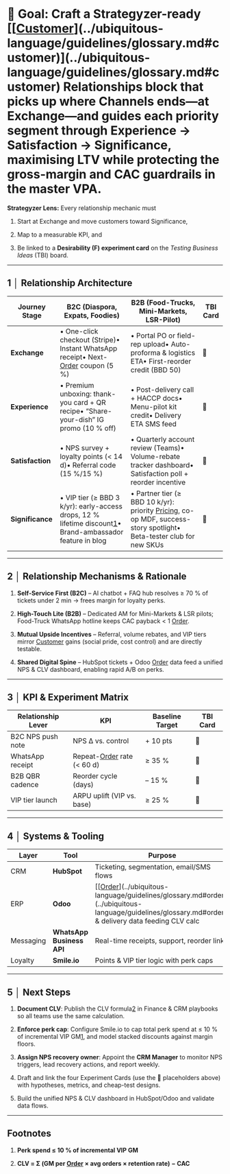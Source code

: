 # **🎯 Goal:** Craft a Strategyzer-ready **[[[Customer](../ubiquitous-language/guidelines/glossary.md#customer)](../ubiquitous-language/guidelines/glossary.md#customer)](../ubiquitous-language/guidelines/glossary.md#customer) Relationships** block that picks up where Channels ends—at **Exchange**—and guides each priority segment through **Experience → Satisfaction → Significance**, maximising LTV while protecting the gross-margin and CAC guardrails in the master VPA.

**Strategyzer Lens:** Every relationship mechanic must

1. Start at Exchange and move customers toward Significance,

2. Map to a measurable KPI, and

3. Be linked to a **Desirability (F) experiment card** on the *Testing Business Ideas* (TBI) board.

---

## **1 │ Relationship Architecture**

| Journey Stage | B2C (Diaspora, Expats, Foodies) | B2B (Food-Trucks, Mini-Markets, LSR-Pilot) | TBI Card |
| ----- | ----- | ----- | ----- |
| **Exchange** | • One-click checkout (Stripe)• Instant WhatsApp receipt• Next-[Order](../ubiquitous-language/guidelines/glossary.md#order) coupon (5 %) | • Portal PO or field-rep upload• Auto-proforma & logistics ETA• First-reorder credit (BBD 50\) | 🔗 |
| **Experience** | • Premium unboxing: thank-you card \+ QR recipe• “Share-your-dish” IG promo (10 % off) | • Post-delivery call \+ HACCP docs• Menu-pilot kit credit• Delivery ETA SMS feed | 🔗 |
| **Satisfaction** | • NPS survey \+ loyalty points (\< 14 d)• Referral code (15 %/15 %) | • Quarterly account review (Teams)• Volume-rebate tracker dashboard• Satisfaction poll \+ reorder incentive | 🔗 |
| **Significance** | • VIP tier (≥ BBD 3 k/yr): early-access drops, 12 % lifetime discount[1](https://chatgpt.com/c/68306eee-e300-8006-9054-d2e32e1e1625#user-content-fn-2)• Brand-ambassador feature in blog | • Partner tier (≥ BBD 10 k/yr): priority [Pricing](../ubiquitous-language/guidelines/glossary.md#pricing), co-op MDF, success-story spotlight• Beta-tester club for new SKUs | 🔗 |

---

## **2 │ Relationship Mechanisms & Rationale**

1. **Self-Service First (B2C)** – AI chatbot \+ FAQ hub resolves ≥ 70 % of tickets under 2 min → frees margin for loyalty perks.

2. **High-Touch Lite (B2B)** – Dedicated AM for Mini-Markets & LSR pilots; Food-Truck WhatsApp hotline keeps CAC payback \< 1 [Order](../ubiquitous-language/guidelines/glossary.md#order).

3. **Mutual Upside Incentives** – Referral, volume rebates, and VIP tiers mirror [Customer](../ubiquitous-language/guidelines/glossary.md#customer) gains (social pride, cost control) and are directly testable.

4. **Shared Digital Spine** – HubSpot tickets \+ Odoo [Order](../ubiquitous-language/guidelines/glossary.md#order) data feed a unified NPS & CLV dashboard, enabling rapid A/B on perks.

---

## **3 │ KPI & Experiment Matrix**

| Relationship Lever | KPI | Baseline Target | TBI Card |
| ----- | ----- | ----- | ----- |
| B2C NPS push note | NPS Δ vs. control | \+ 10 pts | 🔗 |
| WhatsApp receipt | Repeat-[Order](../ubiquitous-language/guidelines/glossary.md#order) rate (\< 60 d) | ≥ 35 % | 🔗 |
| B2B QBR cadence | Reorder cycle (days) | – 15 % | 🔗 |
| VIP tier launch | ARPU uplift (VIP vs. base) | ≥ 25 % | 🔗 |

---

## **4 │ Systems & Tooling**

| Layer | Tool | Purpose |
| ----- | ----- | ----- |
| CRM | **HubSpot** | Ticketing, segmentation, email/SMS flows |
| ERP | **Odoo** | [[[Order](../ubiquitous-language/guidelines/glossary.md#order)](../ubiquitous-language/guidelines/glossary.md#order)](../ubiquitous-language/guidelines/glossary.md#order) & delivery data feeding CLV calc |
| Messaging | **WhatsApp Business API** | Real-time receipts, support, reorder links |
| Loyalty | **Smile.io** | Points & VIP tier logic with perk caps |

---

## **5 │ Next Steps**

1. **Document CLV**: Publish the CLV formula[2](https://chatgpt.com/c/68306eee-e300-8006-9054-d2e32e1e1625#user-content-fn-1) in Finance & CRM playbooks so all teams use the same calculation.

2. **Enforce perk cap**: Configure Smile.io to cap total perk spend at ≤ 10 % of incremental VIP GM[1](https://chatgpt.com/c/68306eee-e300-8006-9054-d2e32e1e1625#user-content-fn-2), and model stacked discounts against margin floors.

3. **Assign NPS recovery owner**: Appoint the **CRM Manager** to monitor NPS triggers, lead recovery actions, and report weekly.

4. Draft and link the four Experiment Cards (use the 🔗 placeholders above) with hypotheses, metrics, and cheap-test designs.

5. Build the unified NPS & CLV dashboard in HubSpot/Odoo and validate data flows.

---

## **Footnotes**

1. **Perk spend ≤ 10 % of incremental VIP GM**

2. **CLV \= Σ (GM per [Order](../ubiquitous-language/guidelines/glossary.md#order) × avg orders × retention rate) − CAC**

